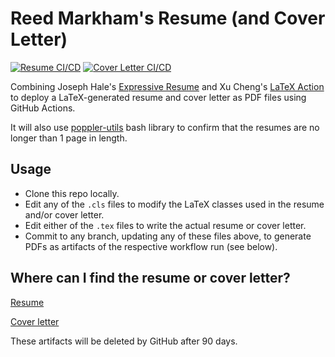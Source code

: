 # Reed Markham's Resume (and Cover Letter)

[![Resume CI/CD](https://github.com/reedmarkham/resume/actions/workflows/resume-to-pdf.yml/badge.svg)](https://github.com/reedmarkham/resume/actions/workflows/resume-to-pdf.yml)
[![Cover Letter CI/CD](https://github.com/reedmarkham/resume/actions/workflows/cover-letter-to-pdf.yml/badge.svg)](https://github.com/reedmarkham/resume/actions/workflows/cover-letter-to-pdf.yml)

Combining Joseph Hale's [Expressive Resume](https://github.com/thehale/expressive-resume/tree/main) and Xu Cheng's [LaTeX Action](https://github.com/xu-cheng/latex-action) to deploy a LaTeX-generated resume and cover letter as PDF files using GitHub Actions.

It will also use [poppler-utils](https://github.com/elswork/poppler-utils) bash library to confirm that the resumes are no longer than 1 page in length.

## Usage

* Clone this repo locally.
* Edit any of the `.cls` files to modify the LaTeX classes used in the resume and/or cover letter.
* Edit either of the `.tex` files to write the actual resume or cover letter.
* Commit to any branch, updating any of these files above, to generate PDFs as artifacts of the respective workflow run (see below).

## Where can I find the resume or cover letter?

[Resume](https://github.com/reedmarkham/resume/actions/workflows/resume-to-pdf.yml)

[Cover letter](https://github.com/reedmarkham/resume/actions/workflows/cover-letter-to-pdf.yml)

These artifacts will be deleted by GitHub after 90 days.
